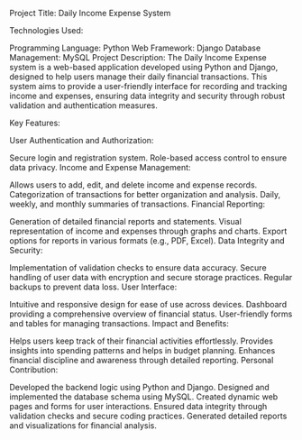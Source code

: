 Project Title: Daily Income Expense System

Technologies Used:

Programming Language: Python
Web Framework: Django
Database Management: MySQL
Project Description:
The Daily Income Expense system is a web-based application developed using Python and Django, designed to help users manage their daily financial transactions. This system aims to provide a user-friendly interface for recording and tracking income and expenses, ensuring data integrity and security through robust validation and authentication measures.

Key Features:

User Authentication and Authorization:

Secure login and registration system.
Role-based access control to ensure data privacy.
Income and Expense Management:

Allows users to add, edit, and delete income and expense records.
Categorization of transactions for better organization and analysis.
Daily, weekly, and monthly summaries of transactions.
Financial Reporting:

Generation of detailed financial reports and statements.
Visual representation of income and expenses through graphs and charts.
Export options for reports in various formats (e.g., PDF, Excel).
Data Integrity and Security:

Implementation of validation checks to ensure data accuracy.
Secure handling of user data with encryption and secure storage practices.
Regular backups to prevent data loss.
User Interface:

Intuitive and responsive design for ease of use across devices.
Dashboard providing a comprehensive overview of financial status.
User-friendly forms and tables for managing transactions.
Impact and Benefits:

Helps users keep track of their financial activities effortlessly.
Provides insights into spending patterns and helps in budget planning.
Enhances financial discipline and awareness through detailed reporting.
Personal Contribution:

Developed the backend logic using Python and Django.
Designed and implemented the database schema using MySQL.
Created dynamic web pages and forms for user interactions.
Ensured data integrity through validation checks and secure coding practices.
Generated detailed reports and visualizations for financial analysis.

